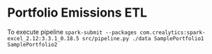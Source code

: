 # Portfolio Emissions ETL

To execute pipeline
`spark-submit --packages com.crealytics:spark-excel_2.12:3.3.1_0.18.5 src/pipeline.py ./data SamplePortfolio1 SamplePortfolio2`



